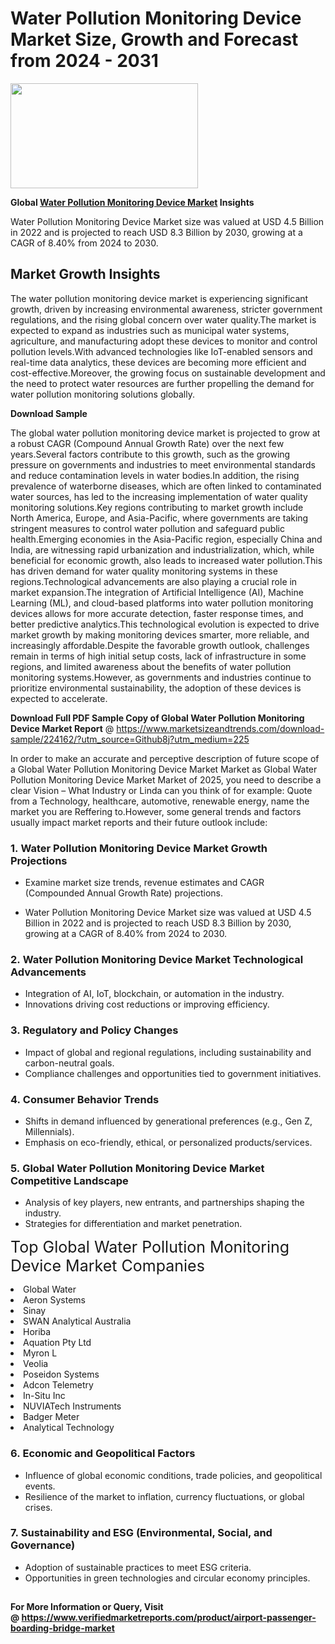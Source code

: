 <H1>Water Pollution Monitoring Device Market Size, Growth and Forecast from 2024 - 2031</H1><img class="aligncenter size-medium wp-image-584254" src="https://thirdeyenews.in/wp-content/uploads/2024/09/Global-Market-Research-300x168.jpeg" alt="" width="300" height="168" /><p><strong>Global&nbsp;<a href="https://www.marketsizeandtrends.com/download-sample/224162/?utm_source=Github8j?utm_medium=225">Water Pollution Monitoring Device Market</a> Insights</strong></p><p>Water Pollution Monitoring Device Market size was valued at USD 4.5 Billion in 2022 and is projected to reach USD 8.3 Billion by 2030, growing at a CAGR of 8.40% from 2024 to 2030.</p><p><h2>Market Growth Insights</h2> <p>The water pollution monitoring device market is experiencing significant growth, driven by increasing environmental awareness, stricter government regulations, and the rising global concern over water quality.The market is expected to expand as industries such as municipal water systems, agriculture, and manufacturing adopt these devices to monitor and control pollution levels.With advanced technologies like IoT-enabled sensors and real-time data analytics, these devices are becoming more efficient and cost-effective.Moreover, the growing focus on sustainable development and the need to protect water resources are further propelling the demand for water pollution monitoring solutions globally.</p> <p><strong>Download Sample</strong></p> <p>The global water pollution monitoring device market is projected to grow at a robust CAGR (Compound Annual Growth Rate) over the next few years.Several factors contribute to this growth, such as the growing pressure on governments and industries to meet environmental standards and reduce contamination levels in water bodies.In addition, the rising prevalence of waterborne diseases, which are often linked to contaminated water sources, has led to the increasing implementation of water quality monitoring solutions.Key regions contributing to market growth include North America, Europe, and Asia-Pacific, where governments are taking stringent measures to control water pollution and safeguard public health.Emerging economies in the Asia-Pacific region, especially China and India, are witnessing rapid urbanization and industrialization, which, while beneficial for economic growth, also leads to increased water pollution.This has driven demand for water quality monitoring systems in these regions.Technological advancements are also playing a crucial role in market expansion.The integration of Artificial Intelligence (AI), Machine Learning (ML), and cloud-based platforms into water pollution monitoring devices allows for more accurate detection, faster response times, and better predictive analytics.This technological evolution is expected to drive market growth by making monitoring devices smarter, more reliable, and increasingly affordable.Despite the favorable growth outlook, challenges remain in terms of high initial setup costs, lack of infrastructure in some regions, and limited awareness about the benefits of water pollution monitoring systems.However, as governments and industries continue to prioritize environmental sustainability, the adoption of these devices is expected to accelerate.<p><span class=""><strong>Download Full PDF Sample Copy of Global Water Pollution Monitoring Device Market Report</strong> @ <a href="https://www.marketsizeandtrends.com/download-sample/224162/?utm_source=Github8j?utm_medium=225" target="_blank">https://www.marketsizeandtrends.com/download-sample/224162/?utm_source=Github8j?utm_medium=225</a></span></p><p>In order to make an accurate and perceptive description of future scope of a Global&nbsp;Water Pollution Monitoring Device Market Market as Global&nbsp;Water Pollution Monitoring Device Market Market of 2025, you need to describe a clear Vision &ndash; What Industry or Linda can you think of for example: Quote from a Technology, healthcare, automotive, renewable energy, name the market you are Reffering to.However, some general trends and factors usually impact market reports and their future outlook include:</p><h3>1.&nbsp;<strong>Water Pollution Monitoring Device Market Growth Projections</strong></h3><ul><li>Examine market size trends, revenue estimates and CAGR (Compounded Annual Growth Rate) projections.</li><li><p>Water Pollution Monitoring Device Market size was valued at USD 4.5 Billion in 2022 and is projected to reach USD 8.3 Billion by 2030, growing at a CAGR of 8.40% from 2024 to 2030.</p></li></ul><h3>2.&nbsp;<strong>Water Pollution Monitoring Device Market Technological Advancements</strong></h3><ul><li>Integration of AI, IoT, blockchain, or automation in the industry.</li><li>Innovations driving cost reductions or improving efficiency.</li></ul><h3>3.&nbsp;<strong>Regulatory and Policy Changes</strong></h3><ul><li>Impact of global and regional regulations, including sustainability and carbon-neutral goals.</li><li>Compliance challenges and opportunities tied to government initiatives.</li></ul><h3>4.&nbsp;<strong>Consumer Behavior Trends</strong></h3><ul><li>Shifts in demand influenced by generational preferences (e.g., Gen Z, Millennials).</li><li>Emphasis on eco-friendly, ethical, or personalized products/services.</li></ul><h3>5.&nbsp;<strong>Global Water Pollution Monitoring Device Market Competitive Landscape</strong></h3><ul><li>Analysis of key players, new entrants, and partnerships shaping the industry.</li><li>Strategies for differentiation and market penetration.</li></ul><p data-pm-slice="1 1 []"><span style="color: inherit; font-family: inherit; font-size: 25px;">Top Global Water Pollution Monitoring Device Market Companies</span></p><div class="" data-test-id=""><p><li>Global Water</li><li> Aeron Systems</li><li> Sinay</li><li> SWAN Analytical Australia</li><li> Horiba</li><li> Aquation Pty Ltd</li><li> Myron L</li><li> Veolia</li><li> Poseidon Systems</li><li> Adcon Telemetry</li><li> In-Situ Inc</li><li> NUVIATech Instruments</li><li> Badger Meter</li><li> Analytical Technology</li></p></div><h3>6.&nbsp;<strong>Economic and Geopolitical Factors</strong></h3><ul><li>Influence of global economic conditions, trade policies, and geopolitical events.</li><li>Resilience of the market to inflation, currency fluctuations, or global crises.</li></ul><h3>7.&nbsp;<strong>Sustainability and ESG (Environmental, Social, and Governance)</strong></h3><ul><li>Adoption of sustainable practices to meet ESG criteria.</li><li>Opportunities in green technologies and circular economy principles.</li></ul><h2><strong style="font-size: 14px;">For More Information or Query, Visit @&nbsp;</strong><a style="background-color: #ffffff; font-size: 14px;" href="https://www.marketsizeandtrends.com/report/water-pollution-monitoring-device-market/" target="_blank">https://www.verifiedmarketreports.com/product/airport-passenger-boarding-bridge-market</a></h2>